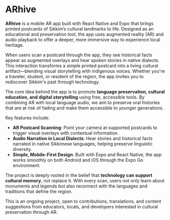 # ARhive

**ARhive** is a mobile AR app built with React Native and Expo that brings printed postcards of Sikkim’s cultural landmarks to life. Designed as an educational and preservation tool, the app uses augmented reality (AR) and audio playback to offer a deeper, more immersive way to experience local heritage.

When users scan a postcard through the app, they see historical facts appear as augmented overlays and hear spoken stories in native dialects. This interaction transforms a simple printed postcard into a living cultural artifact—blending visual storytelling with indigenous voices. Whether you're a traveler, student, or resident of the region, the app invites you to rediscover Sikkim's past through technology.

The core idea behind the app is to promote **language preservation, cultural education, and digital storytelling** using free, accessible tools. By combining AR with local language audio, we aim to preserve oral histories that are at risk of fading and make them accessible to younger generations.

Key features include:
- **AR Postcard Scanning**: Point your camera at supported postcards to trigger visual overlays with contextual information.
- **Audio Narration in Local Dialects**: Hear stories and historical facts narrated in native Sikkimese languages, helping preserve linguistic diversity.
- **Simple, Mobile-First Design**: Built with Expo and React Native, the app works smoothly on both Android and iOS through the Expo Go environment.

The project is deeply rooted in the belief that **technology can support cultural memory**, not replace it. With every scan, users not only learn about monuments and legends but also reconnect with the languages and traditions that define the region.

This is an ongoing project, open to contributions, translations, and content suggestions from educators, locals, and developers interested in cultural preservation through AR.

